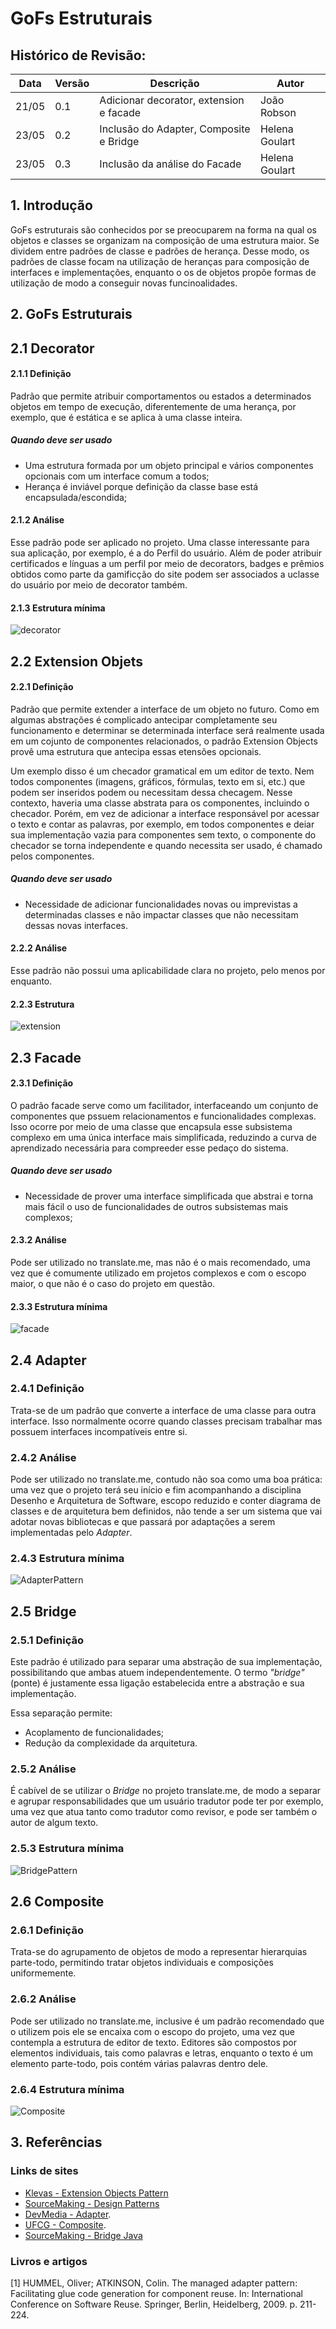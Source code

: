 # GoFs Estruturais

## Histórico de Revisão:
| Data | Versão | Descrição | Autor |
|---|---|---|---|
|21/05|0.1|Adicionar decorator, extension e facade| João Robson|
| 23/05 | 0.2 | Inclusão do Adapter, Composite e Bridge | Helena Goulart |
| 23/05 | 0.3 | Inclusão da análise do Facade | Helena Goulart |

## 1. Introdução  

GoFs estruturais são conhecidos por se preocuparem na forma na qual os objetos e classes se organizam na composição de uma estrutura maior. Se dividem entre padrões de classe e padrões de herança. Desse modo, os padrões de classe focam na utilização de heranças para composição de interfaces e implementações, enquanto o os de objetos propõe formas de utilização de modo a conseguir novas funcinoalidades.

## 2. GoFs Estruturais

## 2.1 Decorator

#### 2.1.1 Definição

Padrão que permite atribuir comportamentos ou estados a determinados objetos em tempo de execução,
diferentemente de uma herança, por exemplo, que é estática e se aplica à uma classe inteira.

##### Quando deve ser usado

* Uma estrutura formada por um objeto principal e vários componentes opcionais com um interface comum a todos;
* Herança é inviável porque definição da classe base está encapsulada/escondida;

#### 2.1.2 Análise

Esse padrão pode ser aplicado no projeto. Uma classe interessante
para sua aplicação, por exemplo, é a do Perfil do usuário. Além de poder atribuir
certificados e línguas a um perfil por meio de decorators, badges e prêmios obtidos
como parte da gamificção do site podem ser associados a uclasse do usuário
por meio de decorator também.

#### 2.1.3 Estrutura mínima

![decorator](https://sourcemaking.com/files/v2/content/patterns/Decorator__1.png)

## 2.2 Extension Objets

#### 2.2.1 Definição

Padrão que permite extender a interface de um objeto no futuro.
Como em algumas abstrações é complicado antecipar completamente
seu funcionamento e determinar se determinada interface será realmente
usada em um cojunto de componentes relacionados, o padrão Extension Objects
provê uma estrutura que antecipa essas etensões opcionais.

Um exemplo disso é um checador gramatical em um editor de texto. Nem todos
componentes (imagens, gráficos, fórmulas, texto em si, etc.)
que podem ser inseridos podem ou necessitam dessa checagem. Nesse contexto,
haveria uma classe abstrata para os componentes, incluindo o checador.
Porém, em vez de adicionar a interface responsável por acessar o texto e
contar as palavras, por exemplo, em todos componentes e deiar sua implementação
vazia para componentes sem texto, o componente do checador se torna independente
e quando necessita ser usado, é chamado pelos componentes.

##### Quando deve ser usado
* Necessidade de adicionar funcionalidades novas ou imprevistas a determinadas classes
e não impactar classes que não necessitam dessas novas interfaces.

#### 2.2.2 Análise

Esse padrão não possui uma aplicabilidade clara no projeto, pelo menos por enquanto.

#### 2.2.3 Estrutura

![extension](images/extension.png)

## 2.3 Facade

#### 2.3.1 Definição

O padrão facade serve como um facilitador, interfaceando um conjunto de componentes
que pssuem relacionamentos e funcionalidades complexas. Isso ocorre por meio de uma classe
que encapsula esse subsistema complexo em uma única interface mais simplificada, reduzindo a curva de
aprendizado necessária para compreeder esse pedaço do sistema.

##### Quando deve ser usado

* Necessidade de prover uma interface simplificada que abstrai e torna mais fácil
o uso de funcionalidades de outros subsistemas mais complexos;

#### 2.3.2 Análise
Pode ser utilizado no translate.me, mas não é o mais recomendado, uma vez que é comumente utilizado em projetos complexos e com o escopo maior, o que não é o caso do projeto em questão. 

#### 2.3.3 Estrutura mínima

![facade](https://sourcemaking.com/files/v2/content/patterns/Facade1.png)

## 2.4 Adapter

### 2.4.1 Definição

Trata-se de um padrão que converte a interface de uma classe para outra interface. Isso normalmente ocorre quando classes precisam trabalhar mas possuem interfaces incompatíveis entre si.

### 2.4.2 Análise

Pode ser utilizado no translate.me, contudo não soa como uma boa prática: uma vez que o projeto terá seu início e fim acompanhando a disciplina Desenho e Arquitetura de Software, escopo reduzido e conter diagrama de classes e de arquitetura bem definidos, não tende a ser um sistema que vai adotar novas bibliotecas e que passará por adaptações a serem implementadas pelo _Adapter_.

### 2.4.3 Estrutura mínima

![AdapterPattern](../../../assets/desenho/padroes/Padro_Adapter.jpg)

## 2.5 Bridge

### 2.5.1 Definição
Este padrão é utilizado para separar uma abstração de sua implementação, possibilitando que ambas atuem independentemente. O termo _"bridge"_ (ponte) é justamente essa ligação estabelecida entre a abstração e sua implementação.

Essa separação permite:
* Acoplamento de funcionalidades;
* Redução da complexidade da arquitetura.

### 2.5.2 Análise
É cabível de se utilizar o _Bridge_ no projeto translate.me, de modo a separar e agrupar responsabilidades que um usuário tradutor pode ter por exemplo, uma vez que atua tanto como tradutor como revisor, e pode ser também o autor de algum texto.

### 2.5.3 Estrutura mínima

![BridgePattern](../../../assets/desenho/padroes/bridge.png)

## 2.6 Composite

### 2.6.1 Definição
Trata-se do agrupamento de objetos de modo a representar hierarquias parte-todo, permitindo tratar objetos individuais e composições uniformemente.

### 2.6.2 Análise

Pode ser utilizado no translate.me, inclusive é um padrão recomendado que o utilizem pois ele se encaixa com o escopo do projeto, uma vez que contempla a estrutura de editor de texto. Editores são compostos por elementos individuais, tais como palavras e letras, enquanto o texto é um elemento parte-todo, pois contém várias palavras dentro dele.  

### 2.6.4 Estrutura mínima

![Composite](../../../assets/desenho/padroes/Composite.jpg)

## 3. Referências

### Links de sites

* [Klevas - Extension Objects Pattern](https://klevas.mif.vu.lt/~plukas/resources/Extension%20Objects/ExtensionObjectsPattern%20Gamma96.pdf) <br>
* [SourceMaking - Design Patterns](https://sourcemaking.com/design_patterns)
* [DevMedia - Adapter](https://www.devmedia.com.br/padrao-de-projeto-adapter-em-java/26467). <br>
* [UFCG - Composite](http://www.dsc.ufcg.edu.br/~jacques/cursos/map/html/pat/composite.htm).
* [SourceMaking - Bridge Java](https://sourcemaking.com/design_patterns/bridge/java/1)

### Livros e artigos
[1] HUMMEL, Oliver; ATKINSON, Colin. The managed adapter pattern: Facilitating glue code generation for component reuse. In: International Conference on Software Reuse. Springer, Berlin, Heidelberg, 2009. p. 211-224.
